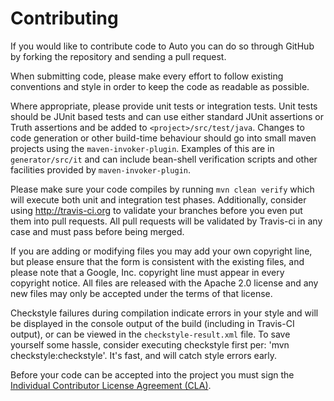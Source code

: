 Contributing
============

If you would like to contribute code to Auto you can do so through GitHub
by forking the repository and sending a pull request.

When submitting code, please make every effort to follow existing conventions
and style in order to keep the code as readable as possible.  

Where appropriate, please provide unit tests or integration tests. Unit tests
should be JUnit based tests and can use either standard JUnit assertions or
Truth assertions and be added to `<project>/src/test/java`.  Changes to 
code generation or other build-time behaviour should go into small maven 
projects using the `maven-invoker-plugin`.  Examples of this are in
`generator/src/it` and can include bean-shell verification scripts and other
facilities provided by `maven-invoker-plugin`.

Please make sure your code compiles by running `mvn clean verify` which will
execute both unit and integration test phases.  Additionally, consider using 
http://travis-ci.org to validate your branches before you even put them into
pull requests.  All pull requests will be validated by Travis-ci in any case
and must pass before being merged.

If you are adding or modifying files you may add your own copyright line, but
please ensure that the form is consistent with the existing files, and please
note that a Google, Inc. copyright line must appear in every copyright notice.
All files are released with the Apache 2.0 license and any new files may only
be accepted under the terms of that license.

Checkstyle failures during compilation indicate errors in your style and will
be displayed in the console output of the build (including in Travis-CI output),
or can be viewed in the `checkstyle-result.xml` file.  To save yourself some
hassle, consider executing checkstyle first per: 'mvn checkstyle:checkstyle'.
It's fast, and will catch style errors early.

Before your code can be accepted into the project you must sign the
[Individual Contributor License Agreement (CLA)][1].


 [1]: https://developers.google.com/open-source/cla/individual
